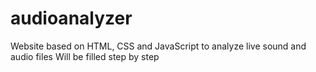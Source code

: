 # audioanalyzer
Website based on HTML, CSS and JavaScript to analyze live sound and audio files
Will be filled step by step
